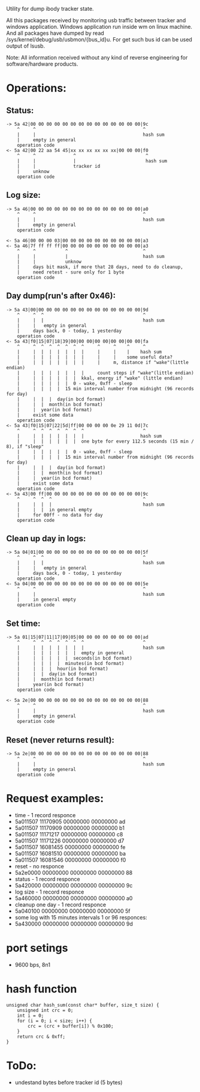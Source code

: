Utility for dump ibody tracker state.

All this packages received by monitoring usb traffic between tracker and
windows application. Windows application run inside wm on linux machine.
And all packages have dumped by read /sys/kernel/debug/usb/usbmon/{bus_id}u.
For get such bus id can be used output of lsusb.

Note: All information received without any kind of reverse engineering for
software/hardware products.

# Operations:

## Status:

```
-> 5a 42|00 00 00 00 00 00 00 00 00 00 00 00 00 00|9c
    ^     ^                                        ^
    |     |                                        hash sum
    |     empty in general
    operation code
<- 5a 42|00 22 aa 54 45|xx xx xx xx xx xx|00 00 00|f0
    ^     ^              ^                          ^
    |     |              |                          hash sum
    |     |              tracker id
    |     unknow
    operation code
```

## Log size:

```
-> 5a 46|00 00 00 00 00 00 00 00 00 00 00 00 00 00|a0
    ^     ^                                        ^
    |     |                                        hash sum
    |     empty in general
    operation code

<- 5a 46|00 00 00 03|00 00 00 00 00 00 00 00 00 00|a3
<- 5a 46|7f ff ff ff|00 00 00 00 00 00 00 00 00 00|a3
    ^     ^           ^                            ^
    |     |           |                            hash sum
    |     |           unknow
    |     days bit mask, if more that 28 days, need to do cleanup,
    |     need retest - sure only for 1 byte
    operation code
```

## Day dump(run's after 0x46):

```
-> 5a 43|00|00 00 00 00 00 00 00 00 00 00 00 00 00|9d
    ^     ^  ^                                     ^
    |     |  |                                     hash sum
    |     |   empty in general
    |     days back, 0 - today, 1 yesterday
    operation code
<- 5a 43|f0|15|07|18|39|00|00 00|00 00|00 00|00 00|fa
    ^     ^  ^  ^  ^  ^  ^  ^     ^     ^    ^     ^
    |     |  |  |  |  |  |  |     |     |    |    hash sum
    |     |  |  |  |  |  |  |     |     |    some useful data?
    |     |  |  |  |  |  |  |     |     m, distance if "wake"(little endian)
    |     |  |  |  |  |  |  |     count steps if "wake"(little endian)
    |     |  |  |  |  |  |  kkal, energy if "wake" (little endian)
    |     |  |  |  |  |  0 - wake, 0xff - sleep
    |     |  |  |  |  15 min interval number from midnight (96 records for day)
    |     |  |  |  day(in bcd format)
    |     |  |  month(in bcd format)
    |     |  year(in bcd format)
    |     exist some data
    operation code
<- 5a 43|f0|15|07|22|5d|ff|00 00 00 00 0e 29 11 0d|7c
    ^     ^  ^  ^  ^  ^  ^  ^                      ^
    |     |  |  |  |  |  |  |                     hash sum
    |     |  |  |  |  |  |  one byte for every 112.5 seconds (15 min / 8), if "sleep"
    |     |  |  |  |  |  0 - wake, 0xff - sleep
    |     |  |  |  |  15 min interval number from midnight (96 records for day)
    |     |  |  |  day(in bcd format)
    |     |  |  month(in bcd format)
    |     |  year(in bcd format)
    |     exist some data
    operation code
<- 5a 43|00 ff|00 00 00 00 00 00 00 00 00 00 00 00|9c
    ^     ^  ^  ^                                  ^
    |     |  |  |                                  hash sum
    |     |  |  in general empty
    |     for 00ff - no data for day
    operation code
```

## Clean up day in logs:

```
-> 5a 04|01|00 00 00 00 00 00 00 00 00 00 00 00 00|5f
    ^     ^  ^                                     ^
    |     |  |                                     hash sum
    |     |   empty in general
    |     days back, 0 - today, 1 yesterday
    operation code
<- 5a 04|00 00 00 00 00 00 00 00 00 00 00 00 00 00|5e
    ^     ^                                        ^
    |     |                                        hash sum
    |     in general empty
    operation code
```

## Set time:

```
-> 5a 01|15|07|11|17|09|05|00 00 00 00 00 00 00 00|ad
    ^     ^  ^  ^  ^  ^  ^  ^                      ^
    |     |  |  |  |  |  |  |                      hash sum
    |     |  |  |  |  |  |  empty in general
    |     |  |  |  |  |  seconds(in bcd format)
    |     |  |  |  |  minutes(in bcd format)
    |     |  |  |  hour(in bcd format)
    |     |  |  day(in bcd format)
    |     |  month(in bcd format)
    |     year(in bcd format)
    operation code

<- 5a 2e|00 00 00 00 00 00 00 00 00 00 00 00 00 00|88
    ^     ^                                        ^
    |     |                                        hash sum
    |     empty in general
    operation code
```

## Reset (never returns result):

```
-> 5a 2e|00 00 00 00 00 00 00 00 00 00 00 00 00 00|88
    ^     ^                                        ^
    |     |                                        hash sum
    |     empty in general
    operation code
```

# Request examples:
 * time - 1 record responce
 * 5a011507 11170905 00000000 00000000 ad
 * 5a011507 11170909 00000000 00000000 b1
 * 5a011507 11171217 00000000 00000000 c8
 * 5a011507 11171226 00000000 00000000 d7
 * 5a011507 16081455 00000000 00000000 fe
 * 5a011507 16081510 00000000 00000000 ba
 * 5a011507 16081546 00000000 00000000 f0
 * reset - no responce
 * 5a2e0000 00000000 00000000 00000000 88
 * status  - 1 record responce
 * 5a420000 00000000 00000000 00000000 9c
 * log size - 1 record responce
 * 5a460000 00000000 00000000 00000000 a0
 * cleanup one day - 1 record responce
 * 5a040100 00000000 00000000 00000000 5f
 * some log with 15 minutes intervals 1 or 96 responces:
 * 5a430000 00000000 00000000 00000000 9d

# port setings
 * 9600 bps, 8n1

# hash function

```
unsigned char hash_sum(const char* buffer, size_t size) {
    unsigned int crc = 0;
    int i = 0;
    for (i = 0; i < size; i++) {
        crc = (crc + buffer[i]) % 0x100;
    }
    return crc & 0xff;
}
```

# ToDo:
 * undestand bytes before tracker id (5 bytes)
